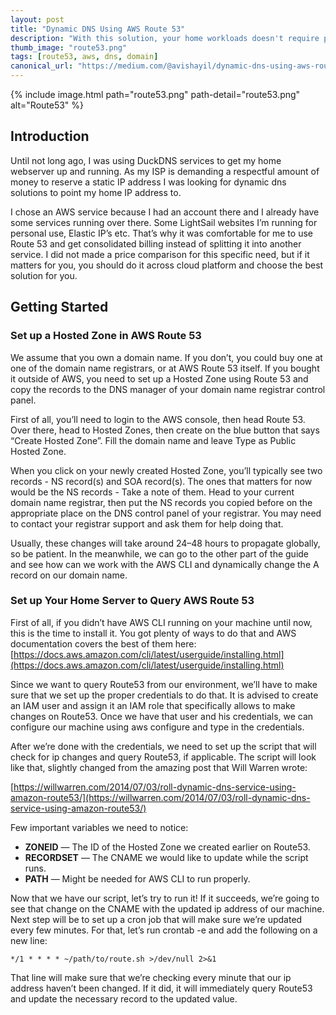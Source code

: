 ```yaml
---
layout: post
title: "Dynamic DNS Using AWS Route 53"
description: "With this solution, your home workloads doesn't require purchasing a static IP from your ISP"
thumb_image: "route53.png"
tags: [route53, aws, dns, domain]
canonical_url: "https://medium.com/@avishayil/dynamic-dns-using-aws-route-53-60a2331a58a4"
---
```


{% include image.html path="route53.png" path-detail="route53.png" alt="Route53" %}

## Introduction ##

Until not long ago, I was using DuckDNS services to get my home webserver up and running. As my ISP is demanding a respectful amount of money to reserve a static IP address I was looking for dynamic dns solutions to point my home IP address to.

I chose an AWS service because I had an account there and I already have some services running over there. Some LightSail websites I’m running for personal use, Elastic IP’s etc. That’s why it was comfortable for me to use Route 53 and get consolidated billing instead of splitting it into another service. I did not made a price comparison for this specific need, but if it matters for you, you should do it across cloud platform and choose the best solution for you.

## Getting Started ##

### Set up a Hosted Zone in AWS Route 53 ###

We assume that you own a domain name. If you don’t, you could buy one at one of the domain name registrars, or at AWS Route 53 itself. If you bought it outside of AWS, you need to set up a Hosted Zone using Route 53 and copy the records to the DNS manager of your domain name registrar control panel.

First of all, you’ll need to login to the AWS console, then head Route 53. Over there, head to Hosted Zones, then create on the blue button that says “Create Hosted Zone”. Fill the domain name and leave Type as Public Hosted Zone.

When you click on your newly created Hosted Zone, you’ll typically see two records - NS record(s) and SOA record(s). The ones that matters for now would be the NS records - Take a note of them. Head to your current domain name registrar, then put the NS records you copied before on the appropriate place on the DNS control panel of your registrar. You may need to contact your registrar support and ask them for help doing that.

Usually, these changes will take around 24–48 hours to propagate globally, so be patient. In the meanwhile, we can go to the other part of the guide and see how can we work with the AWS CLI and dynamically change the A record on our domain name.

### Set up Your Home Server to Query AWS Route 53 ###

First of all, if you didn’t have AWS CLI running on your machine until now, this is the time to install it. You got plenty of ways to do that and AWS documentation covers the best of them here: [https://docs.aws.amazon.com/cli/latest/userguide/installing.html](https://docs.aws.amazon.com/cli/latest/userguide/installing.html)

Since we want to query Route53 from our environment, we’ll have to make sure that we set up the proper credentials to do that. It is advised to create an IAM user and assign it an IAM role that specifically allows to make changes on Route53. Once we have that user and his credentials, we can configure our machine using aws configure and type in the credentials.

After we’re done with the credentials, we need to set up the script that will check for ip changes and query Route53, if applicable. The script will look like that, slightly changed from the amazing post that Will Warren wrote:

[https://willwarren.com/2014/07/03/roll-dynamic-dns-service-using-amazon-route53/](https://willwarren.com/2014/07/03/roll-dynamic-dns-service-using-amazon-route53/)

<script src="https://gist.github.com/avishayil/d24e6475a0ddf674adbbcbdcd7be9029.js"></script>

Few important variables we need to notice:

- **ZONEID** — The ID of the Hosted Zone we created earlier on Route53.
- **RECORDSET** — The CNAME we would like to update while the script runs.
- **PATH** — Might be needed for AWS CLI to run properly.

Now that we have our script, let’s try to run it! If it succeeds, we’re going to see that change on the CNAME with the updated ip address of our machine.
Next step will be to set up a cron job that will make sure we’re updated every few minutes. For that, let’s run crontab -e and add the following on a new line:

  `*/1 * * * * ~/path/to/route.sh >/dev/null 2>&1`

  That line will make sure that we’re checking every minute that our ip address haven’t been changed. If it did, it will immediately query Route53 and update the necessary record to the updated value.
  